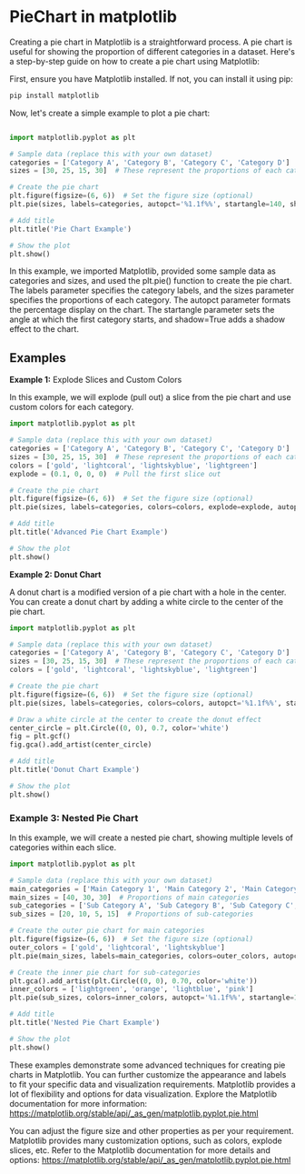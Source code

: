 # PieChart in matplotlib
Creating a pie chart in Matplotlib is a straightforward process. A pie chart is useful for showing the proportion of different categories in a dataset. Here's a step-by-step guide on how to create a pie chart using Matplotlib:

First, ensure you have Matplotlib installed. If not, you can install it using pip:

```bash
pip install matplotlib
```

Now, let's create a simple example to plot a pie chart:

```python

import matplotlib.pyplot as plt

# Sample data (replace this with your own dataset)
categories = ['Category A', 'Category B', 'Category C', 'Category D']
sizes = [30, 25, 15, 30]  # These represent the proportions of each category

# Create the pie chart
plt.figure(figsize=(6, 6))  # Set the figure size (optional)
plt.pie(sizes, labels=categories, autopct='%1.1f%%', startangle=140, shadow=True)

# Add title
plt.title('Pie Chart Example')

# Show the plot
plt.show()
```

In this example, we imported Matplotlib, provided some sample data as categories and sizes, and used the plt.pie() function to create the pie chart. The labels parameter specifies the category labels, and the sizes parameter specifies the proportions of each category. The autopct parameter formats the percentage display on the chart. The startangle parameter sets the angle at which the first category starts, and shadow=True adds a shadow effect to the chart.

## Examples

<b>Example 1:</b> Explode Slices and Custom Colors

In this example, we will explode (pull out) a slice from the pie chart and use custom colors for each category.

```python
import matplotlib.pyplot as plt

# Sample data (replace this with your own dataset)
categories = ['Category A', 'Category B', 'Category C', 'Category D']
sizes = [30, 25, 15, 30]  # These represent the proportions of each category
colors = ['gold', 'lightcoral', 'lightskyblue', 'lightgreen']
explode = (0.1, 0, 0, 0)  # Pull the first slice out

# Create the pie chart
plt.figure(figsize=(6, 6))  # Set the figure size (optional)
plt.pie(sizes, labels=categories, colors=colors, explode=explode, autopct='%1.1f%%', startangle=140, shadow=True)

# Add title
plt.title('Advanced Pie Chart Example')

# Show the plot
plt.show()
```

<b>Example 2: Donut Chart</b>

A donut chart is a modified version of a pie chart with a hole in the center. You can create a donut chart by adding a white circle to the center of the pie chart.

```python
import matplotlib.pyplot as plt

# Sample data (replace this with your own dataset)
categories = ['Category A', 'Category B', 'Category C', 'Category D']
sizes = [30, 25, 15, 30]  # These represent the proportions of each category
colors = ['gold', 'lightcoral', 'lightskyblue', 'lightgreen']

# Create the pie chart
plt.figure(figsize=(6, 6))  # Set the figure size (optional)
plt.pie(sizes, labels=categories, colors=colors, autopct='%1.1f%%', startangle=140, shadow=True)

# Draw a white circle at the center to create the donut effect
center_circle = plt.Circle((0, 0), 0.7, color='white')
fig = plt.gcf()
fig.gca().add_artist(center_circle)

# Add title
plt.title('Donut Chart Example')

# Show the plot
plt.show()
```

### Example 3: Nested Pie Chart

In this example, we will create a nested pie chart, showing multiple levels of categories within each slice.

```python
import matplotlib.pyplot as plt

# Sample data (replace this with your own dataset)
main_categories = ['Main Category 1', 'Main Category 2', 'Main Category 3']
main_sizes = [40, 30, 30]  # Proportions of main categories
sub_categories = ['Sub Category A', 'Sub Category B', 'Sub Category C', 'Sub Category D']
sub_sizes = [20, 10, 5, 15]  # Proportions of sub-categories

# Create the outer pie chart for main categories
plt.figure(figsize=(6, 6))  # Set the figure size (optional)
outer_colors = ['gold', 'lightcoral', 'lightskyblue']
plt.pie(main_sizes, labels=main_categories, colors=outer_colors, autopct='%1.1f%%', startangle=140, pctdistance=0.85)

# Create the inner pie chart for sub-categories
plt.gca().add_artist(plt.Circle((0, 0), 0.70, color='white'))
inner_colors = ['lightgreen', 'orange', 'lightblue', 'pink']
plt.pie(sub_sizes, colors=inner_colors, autopct='%1.1f%%', startangle=140, pctdistance=0.78)

# Add title
plt.title('Nested Pie Chart Example')

# Show the plot
plt.show()
```

These examples demonstrate some advanced techniques for creating pie charts in Matplotlib. You can further customize the appearance and labels to fit your specific data and visualization requirements. Matplotlib provides a lot of flexibility and options for data visualization. Explore the Matplotlib documentation for more information: https://matplotlib.org/stable/api/_as_gen/matplotlib.pyplot.pie.html

You can adjust the figure size and other properties as per your requirement. Matplotlib provides many customization options, such as colors, explode slices, etc. Refer to the Matplotlib documentation for more details and options: https://matplotlib.org/stable/api/_as_gen/matplotlib.pyplot.pie.html
